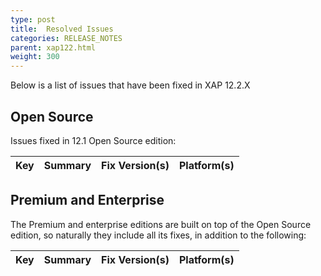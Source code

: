 ```yaml
---
type: post
title:  Resolved Issues
categories: RELEASE_NOTES
parent: xap122.html
weight: 300
---
```


Below is a list of issues that have been fixed in XAP 12.2.X

## Open Source

Issues fixed in 12.1 Open Source edition:

| Key                         | Summary                                                 | Fix Version(s) | Platform(s) |
|:----------------------------|:------------------------------------------------------------------|:-----|:-----| 
 


## Premium and Enterprise

The Premium and enterprise editions are built on top of the Open Source edition, so naturally they include all its fixes, in addition to the following:

| Key       | Summary                                                 | Fix Version(s) | Platform(s) |
|:----------|:------------------------------------------------------------------|:-----|:-----| 
 